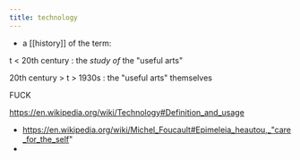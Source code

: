 ```yaml
---
title: technology
---
```


- a [[history]] of the term:

t < 20th century
: the *study of* the "useful arts"

20th century > t > 1930s
: the "useful arts" themselves

FUCK

https://en.wikipedia.org/wiki/Technology#Definition_and_usage
- https://en.wikipedia.org/wiki/Michel_Foucault#Epimeleia_heautou,_"care_for_the_self"
-
